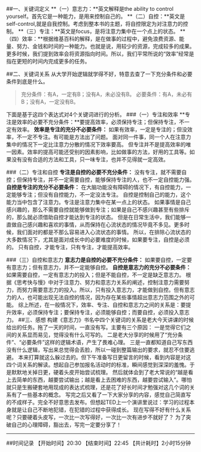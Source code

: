 ##一、关键词定义
**（一）意志力：**英文解释是the ability to control yourself。首先它是一种能力，是用来控制自己的。
**（二）自控：**英文是self-control,就是自我控制。考虑到整本书的主题，将自控限定为对注意力的控制。
**（三）专注：**英文是focus，是将注意力集中在一个点上的状态。
**（四）效率：**根据维基百科的解释，是在做事的过程中，避免浪费资源、能量、努力、金钱和时间的一种能力。也就是说，用较少的资源，完成较多的成果。更多时候，我们提到效率会将资源指向时间。所以，我们平常所说的“效率”经常是指在更短的时间内完成更多的任务。

##二、关键词关系
从大学开始逻辑就学得不好，特意去查了一下充分条件和必要条件到底是什么。
>充分条件：有A，一定有B；没有A，未必没有B。
>必要条件：有A，未必有B；没有A，一定没有B。

下面是基于这四个表达式对4个关键词进行的分析。
###（一）专注和效率
**专注是效率的必要不充分条件：**要提高效率，必须保持专注；但保持专注，不一定有效率。
**效率是专注的充分不必要条件：** 如果有效率，一定是专注的；但没效率，不一定不专注。有可能是方法出了问题。
面对同一件事，同一个人在注意力集中的情况下一定比注意力分散的情况下效率要高。
但专注并不是提高效率的唯一因素。效率的提高可能还受别的因素影响，比如做事的方法，好用的工具等。如果没有没有合适的方法和工具，只一味专注，也并不见得就一定高效。

###（二）专注和自控
**专注是自控的必要不充分条件：** 没有专注，就不需要自控；但保持专注，并不一定需要自控，能够保持专注的人，也不一定自控能力强。
**自控是专注的充分不必要条件：** 在大脑功能没有障碍的情况下，有自控能力，一定能够专注；但没有自控能力，不一定没法专注。
自控是控制自己的能力，这个能力当中包含了注意力。专注是注意力集中在某一点上的状态。
如果事情是自己感兴趣的，那么不需要自控就能够做到专注；如果是自己不感兴趣甚至有些排斥的，那么就必须借助自控才能达到专注的状态。
但是在日常生活中，我们能够一直做自己感兴趣和喜欢的事情，从而保持在心流状态的情况毕竟不多见。更多时候，我们面对的都是不那么容易进入心流状态的事情。
所以，在排除心流状态的大多数情况下，尤其是面对成长中的必要难度的时候，如果要专注，自控是必须的。
只有自控，才能专注，只有专注，才能提高效率。

###（三）自控和意志力
**意志力是自控的必要不充分条件：** 如果要自控，一定要有意志力；但有意志力，并不一定能够自控。
**自控是意志力的充分不必要条件：** 如果需要自控，一定有意志力的投入；但是不能自控，不一定是缺乏意志力。
根据《思考快与慢》中对于注意力、努力和意志力关系的阐述，控制注意力需要努力，而努力需要意志力的投入。所以，只有投入意志力，才能做到自控。但有意志力的人，也可能出现无法自控的情况，因为存在某些事情超出意志力范围之外的可能。
综上所述，在一般情况下，效率、专注、自控和意志力之间的关系是：要提升效率，必须保持专注；要保持专注，必须能够自控；而要自控，必须投入意志力。
##三、感想
构建《意志力》书名中四个关键词的关系是老大今天讲课的时候给出的任务。拖了一天的时间，一直没有写。主要有三个原因：
一是觉得它们之间的关系显而易见，觉得没有什么可写的。
二是老大分享的时候用了“充分条件”、“必要条件”这样的逻辑术语，产生了畏难心理。
三是一直都知道自己写东西没有什么逻辑，写出来总觉得会丢脸，所以一碰到整篇输出的要求，就忍不住要逃避。
本来打算就这么躲过去的。但下午准备写日更留言的时候，看到内容是对这四个词关系的解读。想起自己参加报名活动时的标准，瞬间感觉到深深的羞愧。于是默默地关掉日更，硬着头皮开始尝试梳理。
然后就体会到了老大常说的“越是看上去简单的东西，越要尝试输出；越是看上去困难的东西，越要尝试输入”。哪怕就只是生搬硬套地用现成的表达式梳理，还是花了好长时间才勉强对这几个词的关系有了一些基本的概念。
写完之后又看了一下大家分享的内容，感觉自己简直写的不成样子。完全不好意思去发布。但想起TED上一个演讲里说过：学习的过程本身就是让自己不断地犯错，在犯错的过程中获得成长。
现在写得不好有什么关系呢？只要硬着头皮写，一次比一次写得好，一次比一次有进步不就好了？
为了突破自己的心理障碍，豁出去，写完一定要分享了！
***
##时间记录
【开始时间】20:30
【结束时间】22:45
【共计耗时】2小时15分钟
